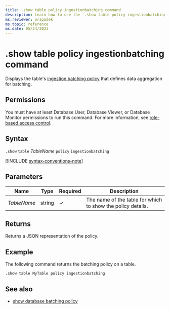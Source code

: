 ```yaml
---
title: .show table policy ingestionbatching command
description: Learn how to use the `.show table policy ingestionbatching` command to display the table's ingestion batching policy.
ms.reviewer: orspodek
ms.topic: reference
ms.date: 05/24/2023
---
```

# .show table policy ingestionbatching command

Displays the table's [ingestion batching policy](batchingpolicy.md) that defines data aggregation for batching.

## Permissions

You must have at least Database User, Database Viewer, or Database Monitor permissions to run this command. For more information, see [role-based access control](access-control/role-based-access-control.md).

## Syntax

`.show` `table` *TableName* `policy` `ingestionbatching`

[!INCLUDE [syntax-conventions-note](../../../includes/syntax-conventions-note.md)]

## Parameters

|Name|Type|Required|Description|
|--|--|--|--|
|*TableName*|string|&check;|The name of the table for which to show the policy details.|

## Returns

Returns a JSON representation of the policy.

## Example

The following command returns the batching policy on a table.

```kusto
.show table MyTable policy ingestionbatching
```

## See also

* [show database batching policy](show-database-ingestion-batching-policy.md)
